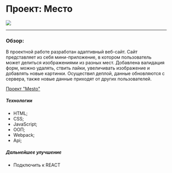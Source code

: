 # Проект: Место

<img src="./src/images/mesto.gif">

---
### Обзор:
В проектной работе разработан адаптивный веб-сайт. Сайт представляет из себя мини-приложение, в котором пользователь может делиться изображениями из разных мест. Добавлена валидация форм, можно удалять, ствить лайки, увеличивать изображение и добавлять новые картинки. Осуществил деплой, данные обновляются с сервера, также новые данные приходят от других пользователей.

[Проект "Mesto"](https://nikitapotrivaev.github.io/mesto/)

##### Технологии
- HTML;
- CSS;
- JavaScript;
- ООП;
- Webpack;
- Api;

##### Дальнейшее улучшение
- Подключить к REACT